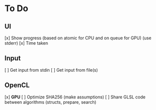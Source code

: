 # To Do

## UI
  [x] Show progress (based on atomic for CPU and on queue for GPU) (use stderr)
  [x] Time taken

## Input
  [ ] Get input from stdin
  [ ] Get input from file(s)

## OpenCL
  [x] **GPU**
  [ ] Optimize SHA256 (make assumptions)
  [ ] Share GLSL code between algorithms (structs, prepare, search)
